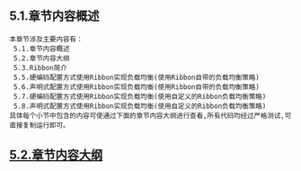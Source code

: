 
## 5.1.章节内容概述
    本章节涉及主要内容有：
     5.1.章节内容概述
     5.2.章节内容大纲
     5.3.Ribbon简介
     5.5.硬编码配置方式使用Ribbon实现负载均衡(使用Ribbon自带的负载均衡策略)
     5.6.声明式配置方式使用Ribbon实现负载均衡(使用Ribbon自带的负载均衡策略)
     5.7.硬编码配置方式使用Ribbon实现负载均衡(使用自定义的Ribbon负载均衡策略)
     5.8.声明式配置方式使用Ribbon实现负载均衡(使用自定义的Ribbon负载均衡策略)
	具体每个小节中包含的内容可使通过下面的章节内容大纲进行查看,所有代码均经过严格测试,可直接复制运行即可。

## <a href="/enhance/markmap/backend/springcloud/springcloud-eureka/chapter/springcloud-eureka-outline5-chapter5.html" target="_blank">5.2.章节内容大纲</a>

<Markmap localtion="/enhance/markmap/backend/springcloud/springcloud-eureka/chapter/springcloud-eureka-outline5-chapter5.html" height="500rem"/>


